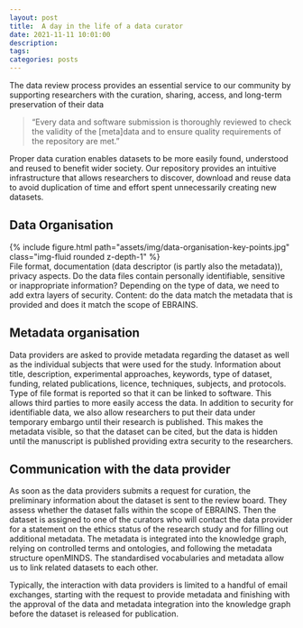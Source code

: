 ```yaml
---
layout: post
title:  A day in the life of a data curator
date: 2021-11-11 10:01:00
description: 
tags:
categories: posts
---
```


The data review process provides an essential service to our community by supporting researchers with the curation, sharing, access, and long-term preservation of their data


> “Every data and software submission is thoroughly reviewed to check the validity of the [meta]data and to ensure quality requirements of the repository are met.”

Proper data curation enables datasets to be more easily found, understood and reused to benefit wider society. Our repository provides an intuitive infrastructure that allows researchers to discover, download and reuse data to avoid duplication of time and effort spent unnecessarily creating new datasets.


## Data Organisation
<div class="row mt-3">
    <div class="col-sm mt-3 mt-md-0">
        {% include figure.html path="assets/img/data-organisation-key-points.jpg" class="img-fluid rounded z-depth-1" %}
    </div>
</div>
File format, documentation (data descriptor (is partly also the metadata)), privacy aspects. Do the data files contain personally identifiable, sensitive or inappropriate information? Depending on the type of data, we need to add extra layers of security. Content: do the data match the metadata that is provided and does it match the scope of EBRAINS.


## Metadata organisation
Data providers are asked to provide metadata regarding the dataset as well as the individual subjects that were used for the study. Information about title, description, experimental approaches, keywords, type of dataset, funding, related publications, licence, techniques, subjects, and protocols. Type of file format is reported so that it can be linked to software. This allows third parties to more easily access the data. In addition to security for identifiable data, we also allow researchers to put their data under temporary embargo until their research is published. This makes the metadata visible, so that the dataset can be cited, but the data is hidden until the manuscript is published providing extra security to the researchers.


## Communication with the data provider
As soon as the data providers submits a request for curation, the preliminary information about the dataset is sent to the review board. They assess whether the dataset falls within the scope of EBRAINS. Then the dataset is assigned to one of the curators who will contact the data provider for a statement on the ethics status of the research study and for filling out additional metadata. The metadata is integrated into the knowledge graph, relying on controlled terms and ontologies, and following the metadata structure openMINDS. The standardised vocabularies and metadata allow us to link related datasets to each other.

Typically, the interaction with data providers is limited to a handful of email exchanges, starting with the request to provide metadata and finishing with the approval of the data and metadata integration into the knowledge graph before the dataset is released for publication.
